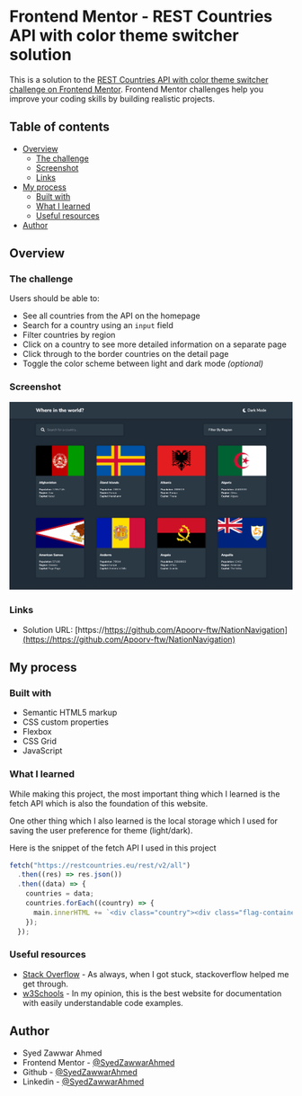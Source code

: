 # Frontend Mentor - REST Countries API with color theme switcher solution

This is a solution to the [REST Countries API with color theme switcher challenge on Frontend Mentor](https://www.frontendmentor.io/challenges/rest-countries-api-with-color-theme-switcher-5cacc469fec04111f7b848ca). Frontend Mentor challenges help you improve your coding skills by building realistic projects.

## Table of contents

- [Overview](#overview)
  - [The challenge](#the-challenge)
  - [Screenshot](#screenshot)
  - [Links](#links)
- [My process](#my-process)
  - [Built with](#built-with)
  - [What I learned](#what-i-learned)
  - [Useful resources](#useful-resources)
- [Author](#author)

## Overview

### The challenge

Users should be able to:

- See all countries from the API on the homepage
- Search for a country using an `input` field
- Filter countries by region
- Click on a country to see more detailed information on a separate page
- Click through to the border countries on the detail page
- Toggle the color scheme between light and dark mode _(optional)_

### Screenshot

![](screenshot.png)

### Links

- Solution URL: [https://https://github.com/Apoorv-ftw/NationNavigation](https://https://github.com/Apoorv-ftw/NationNavigation)


## My process

### Built with

- Semantic HTML5 markup
- CSS custom properties
- Flexbox
- CSS Grid
- JavaScript

### What I learned

While making this project, the most important thing which I learned is the fetch API which is also the foundation of this website.

One other thing which I also learned is the local storage which I used for saving the user preference for theme (light/dark).

Here is the snippet of the fetch API I used in this project
```js
fetch("https://restcountries.eu/rest/v2/all")
  .then((res) => res.json())
  .then((data) => {
    countries = data;
    countries.forEach((country) => {
      main.innerHTML += `<div class="country"><div class="flag-container"><img class="flag" src=${country.flag}></div><div class="country-details"><h2 class="country-name">${country.name}</h2><span><strong>Population: </strong>${country.population}</span><br><span><strong>Region: </strong>${country.region}</span><br><span><strong>Capital: </strong>${country.capital}</span></div></div>`;
    });
  });
```

### Useful resources

- [Stack Overflow](https://www.stackoverflow.com) - As always, when I got stuck, stackoverflow helped me get through.
- [w3Schools](https://www.w3schools.com) - In my opinion, this is the best website for documentation with easily understandable code examples.

## Author

- Syed Zawwar Ahmed
- Frontend Mentor - [@SyedZawwarAhmed](https://www.frontendmentor.io/profile/SyedZawwarAhmed)
- Github - [@SyedZawwarAhmed](https://github.com/SyedZawwarAhmed)
- Linkedin - [@SyedZawwarAhmed](https://www.linkedin.com/in/syed-zawwar-ahmed-b7345a1b8/)
